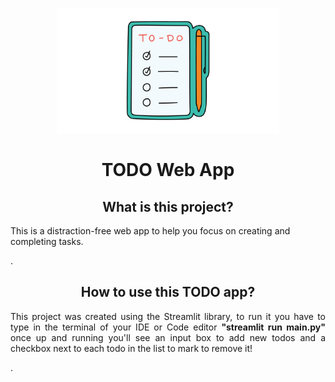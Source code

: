 <p align="center">
    <a href="https://raw.githubusercontent.com/jhonatanjk125/todo-web-app/master/1.png">
        <img src="https://raw.githubusercontent.com/jhonatanjk125/todo-web-app/master/1.png" height="200" />
    </a>
</p>
<h1 align="center">TODO Web App</h1>


<h2 align="center">What is this project?</h2>
<p> This is a distraction-free web app to help you focus on creating and completing tasks.</p>.

<h2 align="center">How to use this TODO app?</h2>
<p align="justify"> This project was created using the Streamlit library, to run it you have to type in the terminal of your IDE or Code editor <b>"streamlit run main.py"</b> once up and running
  you'll see an input box to add new todos and a checkbox next to each todo in the list to mark to remove it! </p>.
